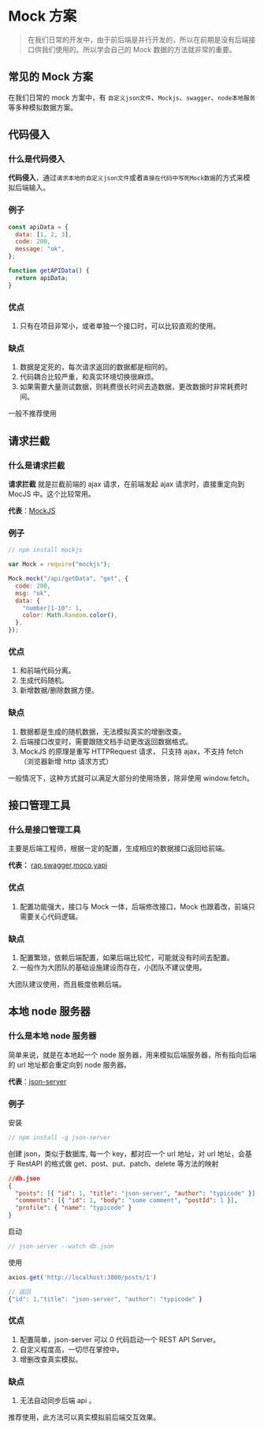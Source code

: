 # Mock 方案

> 在我们日常的开发中，由于前后端是并行开发的，所以在前期是没有后端接口供我们使用的。所以学会自己的 Mock 数据的方法就非常的重要。

## 常见的 Mock 方案

在我们日常的 mock 方案中，有 `自定义json文件`、`Mockjs`、`swagger`、`node本地服务`等多种模拟数据方案。

## 代码侵入

### 什么是代码侵入

**代码侵入**，通过`请求本地的自定义json文件`或者`直接在代码中写死Mock数据`的方式来模拟后端输入。

### 例子

```js
const apiData = {
  data: [1, 2, 3],
  code: 200,
  message: "ok",
};

function getAPIData() {
  return apiData;
}
```

### 优点

1. 只有在项目非常小，或者单独一个接口时，可以比较直观的使用。

### 缺点

1. 数据是定死的，每次请求返回的数据都是相同的。
2. 代码耦合比较严重，和真实环境切换很麻烦。
3. 如果需要大量测试数据，则耗费很长时间去造数据，更改数据时非常耗费时间。

一般不推荐使用

## 请求拦截

### 什么是请求拦截

**请求拦截** 就是拦截前端的 ajax 请求，在前端发起 ajax 请求时，直接重定向到 MocJS 中。这个比较常用。

**代表**：[MockJS](http://mockjs.com/)

### 例子

```js
// npm install mockjs

var Mock = require("mockjs");

Mock.mock("/api/getData", "get", {
  code: 200,
  msg: "ok",
  data: {
    "number|1-10": 1,
    color: Math.Random.color(),
  },
});
```

### 优点

1. 和前端代码分离。
2. 生成代码随机。
3. 新增数据/删除数据方便。

### 缺点

1. 数据都是生成的随机数据，无法模拟真实的增删改查。
2. 后端接口改变时，需要跟随文档手动更改返回数据格式。
3. MockJS 的原理是重写 HTTPRequest 请求， 只支持 ajax，不支持 fetch（浏览器新增 http 请求方式）

一般情况下，这种方式就可以满足大部分的使用场景，除非使用 window.fetch。

## 接口管理工具

### 什么是接口管理工具

主要是后端工程师，根据一定的配置，生成相应的数据接口返回给前端。

**代表：** [rap](https://github.com/thx/rap2-delos),[swagger](https://swagger.io/),[moco](https://github.com/dreamhead/moco/blob/master/moco-doc/apis.md),[yapi](https://github.com/YMFE/yapi)

### 优点

1. 配置功能强大，接口与 Mock 一体，后端修改接口，Mock 也跟着改，前端只需要关心代码逻辑。

### 缺点

1. 配置繁琐，依赖后端配置，如果后端比较忙，可能就没有时间去配置。
2. 一般作为大团队的基础设施建设而存在，小团队不建议使用。

大团队建议使用，而且极度依赖后端。

## 本地 node 服务器

### 什么是本地 node 服务器

简单来说，就是在本地起一个 node 服务器，用来模拟后端服务器，所有指向后端的 url 地址都会重定向到 node 服务器。

**代表**：[json-server](https://github.com/typicode/json-server)

### 例子

安装

```js
// npm install -g json-server
```

创建 json，类似于数据库, 每一个 key，都对应一个 url 地址，对 url 地址，会基于 RestAPI 的格式做 get、post、put、patch、delete 等方法的映射

```json
//db.json
{
  "posts": [{ "id": 1, "title": "json-server", "author": "typicode" }],
  "comments": [{ "id": 1, "body": "some comment", "postId": 1 }],
  "profile": { "name": "typicode" }
}
```

启动

```js
// json-server --watch db.json
```

使用

```js
axios.get('http://localhost:3000/posts/1')

// 返回
{"id": 1,"title": "json-server", "author": "typicode" }
```

### 优点

1. 配置简单，json-server 可以 0 代码启动一个 REST API Server。
2. 自定义程度高，一切尽在掌控中。
3. 增删改查真实模拟。

### 缺点

1. 无法自动同步后端 api 。

推荐使用，此方法可以真实模拟前后端交互效果。
